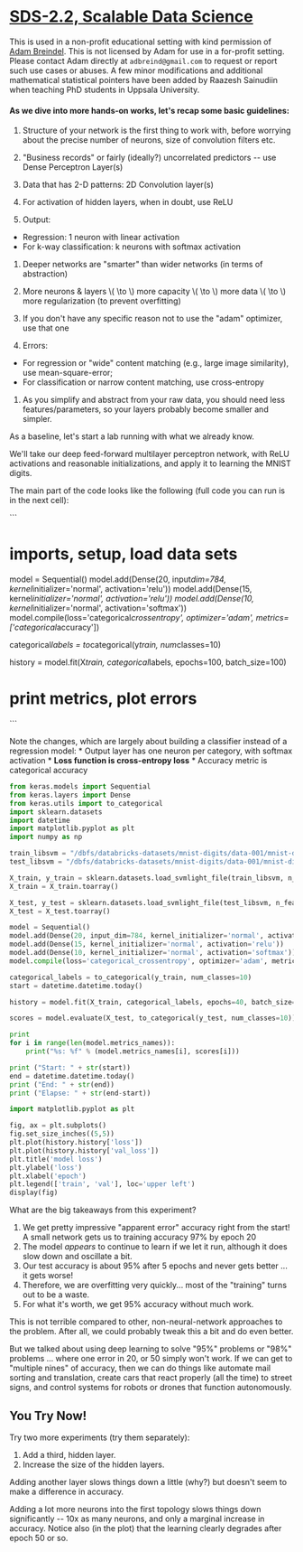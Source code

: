 [SDS-2.2, Scalable Data Science](https://lamastex.github.io/scalable-data-science/sds/2/2/)
===========================================================================================

This is used in a non-profit educational setting with kind permission of [Adam Breindel](https://www.linkedin.com/in/adbreind).
This is not licensed by Adam for use in a for-profit setting. Please contact Adam directly at `adbreind@gmail.com` to request or report such use cases or abuses.
A few minor modifications and additional mathematical statistical pointers have been added by Raazesh Sainudiin when teaching PhD students in Uppsala University.

#### As we dive into more hands-on works, let's recap some basic guidelines:

1.  Structure of your network is the first thing to work with, before worrying about the precise number of neurons, size of convolution filters etc.

2.  "Business records" or fairly (ideally?) uncorrelated predictors -- use Dense Perceptron Layer(s)

3.  Data that has 2-D patterns: 2D Convolution layer(s)

4.  For activation of hidden layers, when in doubt, use ReLU

5.  Output:

-   Regression: 1 neuron with linear activation
-   For k-way classification: k neurons with softmax activation

1.  Deeper networks are "smarter" than wider networks (in terms of abstraction)

2.  More neurons & layers \\( \to \\) more capacity \\( \to \\) more data \\( \to \\) more regularization (to prevent overfitting)

3.  If you don't have any specific reason not to use the "adam" optimizer, use that one

4.  Errors:

-   For regression or "wide" content matching (e.g., large image similarity), use mean-square-error;
-   For classification or narrow content matching, use cross-entropy

1.  As you simplify and abstract from your raw data, you should need less features/parameters, so your layers probably become smaller and simpler.

As a baseline, let's start a lab running with what we already know.

We'll take our deep feed-forward multilayer perceptron network, with ReLU activations and reasonable initializations, and apply it to learning the MNIST digits.

The main part of the code looks like the following (full code you can run is in the next cell):

\`\`\`

imports, setup, load data sets
==============================

model = Sequential()
model.add(Dense(20, input*dim=784, kernel*initializer='normal', activation='relu'))
model.add(Dense(15, kernel*initializer='normal', activation='relu'))
model.add(Dense(10, kernel*initializer='normal', activation='softmax'))
model.compile(loss='categorical*crossentropy', optimizer='adam', metrics=\['categorical*accuracy'\])

categorical*labels = to*categorical(y*train, num*classes=10)

history = model.fit(X*train, categorical*labels, epochs=100, batch\_size=100)

print metrics, plot errors
==========================

\`\`\`

Note the changes, which are largely about building a classifier instead of a regression model:
\* Output layer has one neuron per category, with softmax activation
\* **Loss function is cross-entropy loss**
\* Accuracy metric is categorical accuracy

``` python
from keras.models import Sequential
from keras.layers import Dense
from keras.utils import to_categorical
import sklearn.datasets
import datetime
import matplotlib.pyplot as plt
import numpy as np

train_libsvm = "/dbfs/databricks-datasets/mnist-digits/data-001/mnist-digits-train.txt"
test_libsvm = "/dbfs/databricks-datasets/mnist-digits/data-001/mnist-digits-test.txt"

X_train, y_train = sklearn.datasets.load_svmlight_file(train_libsvm, n_features=784)
X_train = X_train.toarray()

X_test, y_test = sklearn.datasets.load_svmlight_file(test_libsvm, n_features=784)
X_test = X_test.toarray()

model = Sequential()
model.add(Dense(20, input_dim=784, kernel_initializer='normal', activation='relu'))
model.add(Dense(15, kernel_initializer='normal', activation='relu'))
model.add(Dense(10, kernel_initializer='normal', activation='softmax'))
model.compile(loss='categorical_crossentropy', optimizer='adam', metrics=['categorical_accuracy'])

categorical_labels = to_categorical(y_train, num_classes=10)
start = datetime.datetime.today()

history = model.fit(X_train, categorical_labels, epochs=40, batch_size=100, validation_split=0.1, verbose=2)

scores = model.evaluate(X_test, to_categorical(y_test, num_classes=10))

print
for i in range(len(model.metrics_names)):
	print("%s: %f" % (model.metrics_names[i], scores[i]))

print ("Start: " + str(start))
end = datetime.datetime.today()
print ("End: " + str(end))
print ("Elapse: " + str(end-start))
```

``` python
import matplotlib.pyplot as plt

fig, ax = plt.subplots()
fig.set_size_inches((5,5))
plt.plot(history.history['loss'])
plt.plot(history.history['val_loss'])
plt.title('model loss')
plt.ylabel('loss')
plt.xlabel('epoch')
plt.legend(['train', 'val'], loc='upper left')
display(fig)
```

What are the big takeaways from this experiment?

1.  We get pretty impressive "apparent error" accuracy right from the start! A small network gets us to training accuracy 97% by epoch 20
2.  The model *appears* to continue to learn if we let it run, although it does slow down and oscillate a bit.
3.  Our test accuracy is about 95% after 5 epochs and never gets better ... it gets worse!
4.  Therefore, we are overfitting very quickly... most of the "training" turns out to be a waste.
5.  For what it's worth, we get 95% accuracy without much work.

This is not terrible compared to other, non-neural-network approaches to the problem. After all, we could probably tweak this a bit and do even better.

But we talked about using deep learning to solve "95%" problems or "98%" problems ... where one error in 20, or 50 simply won't work. If we can get to "multiple nines" of accuracy, then we can do things like automate mail sorting and translation, create cars that react properly (all the time) to street signs, and control systems for robots or drones that function autonomously.

You Try Now!
------------

Try two more experiments (try them separately):
1. Add a third, hidden layer.
2. Increase the size of the hidden layers.

Adding another layer slows things down a little (why?) but doesn't seem to make a difference in accuracy.

Adding a lot more neurons into the first topology slows things down significantly -- 10x as many neurons, and only a marginal increase in accuracy. Notice also (in the plot) that the learning clearly degrades after epoch 50 or so.